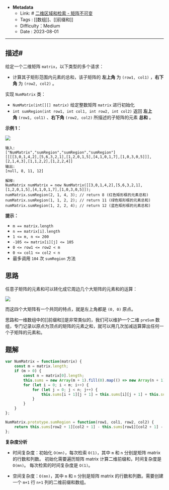 - **Metadata**
	- Link:  # [二维区域和检索 - 矩阵不可变](https://leetcode.cn/problems/range-sum-query-2d-immutable/description/ "https://leetcode.cn/problems/range-sum-query-2d-immutable/description/")
	- Tags : [[数组]]、[[前缀和]]
	- Difficulty：Medium
	- Date : 2023-08-01
---
## 描述#

给定一个二维矩阵 `matrix`，以下类型的多个请求：

- 计算其子矩形范围内元素的总和，该子矩阵的 **左上角** 为 `(row1, col1)` ，**右下角** 为 `(row2, col2)` 。

实现 `NumMatrix` 类：

- `NumMatrix(int[][] matrix)` 给定整数矩阵 `matrix` 进行初始化
- `int sumRegion(int row1, int col1, int row2, int col2)` 返回 **左上角** `(row1, col1)` 、**右下角** `(row2, col2)` 所描述的子矩阵的元素 **总和** 。

**示例 1：**

![](https://pic.leetcode-cn.com/1626332422-wUpUHT-image.png)

```
输入: 
["NumMatrix","sumRegion","sumRegion","sumRegion"]
[[[[3,0,1,4,2],[5,6,3,2,1],[1,2,0,1,5],[4,1,0,1,7],[1,0,3,0,5]]],[2,1,4,3],[1,1,2,2],[1,2,2,4]]
输出: 
[null, 8, 11, 12]

解释:
NumMatrix numMatrix = new NumMatrix([[3,0,1,4,2],[5,6,3,2,1],[1,2,0,1,5],[4,1,0,1,7],[1,0,3,0,5]]);
numMatrix.sumRegion(2, 1, 4, 3); // return 8 (红色矩形框的元素总和)
numMatrix.sumRegion(1, 1, 2, 2); // return 11 (绿色矩形框的元素总和)
numMatrix.sumRegion(1, 2, 2, 4); // return 12 (蓝色矩形框的元素总和)
```

**提示：**

- `m == matrix.length`
- `n == matrix[i].length`
- `1 <= m, n <= 200`
- `-105 <= matrix[i][j] <= 105`
- `0 <= row1 <= row2 < m`
- `0 <= col1 <= col2 < n`
- 最多调用 `104` 次 `sumRegion` 方法

## 思路

任意子矩阵的元素和可以转化成它周边几个大矩阵的元素和的运算：

![](https://labuladong.github.io/algo/images/%E5%89%8D%E7%BC%80%E5%92%8C/5.jpeg)

而这四个大矩阵有一个共同的特点，就是左上角都是 `(0, 0)` 原点。

思路和一维数组中的[[前缀和]]是非常类似的，我们可以维护一个二维 `preSum` 数组，专门记录以原点为顶点的矩阵的元素之和，就可以用几次加减运算算出任何一个子矩阵的元素和。

## 题解

```js
var NumMatrix = function(matrix) {
    const m = matrix.length;
    if (m > 0) {
        const n = matrix[0].length;
        this.sums = new Array(m + 1).fill(0).map(() => new Array(n + 1).fill(0));
        for (let i = 0; i < m; i++) {
            for (let j = 0; j < n; j++) {
                this.sums[i + 1][j + 1] = this.sums[i][j + 1] + this.sums[i + 1][j] - this.sums[i][j] + matrix[i][j];
            }
        }
    }
};

NumMatrix.prototype.sumRegion = function(row1, col1, row2, col2) {
    return this.sums[row2 + 1][col2 + 1] - this.sums[row1][col2 + 1] - this.sums[row2 + 1][col1] + this.sums[row1][col1];
};
```

**复杂度分析**

- 时间复杂度：初始化 `O(mn)`，每次检索 `O(1)`，其中 `m` 和 `n` 分别是矩阵 matrix 的行数和列数。 初始化需要遍历矩阵 matrix 计算二维前缀和，时间复杂度是 `O(mn)`。 每次检索的时间复杂度是 `O(1)`。

- 空间复杂度：`O(mn)`，其中 `m` 和 `n` 分别是矩阵 matrix 的行数和列数。需要创建一个 `m+1` 行 `n+1` 列的二维前缀和数组。
